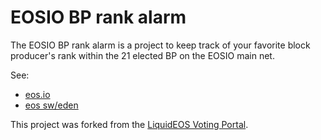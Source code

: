 # EOSIO BP rank alarm

The EOSIO BP rank alarm is a project to keep track of your favorite block producer's rank within the 21 elected BP on the EOSIO main net.

See:<br/> 
* [eos.io](https//:eos.io)
* [eos sw/eden](https://eossweden.se/ )

This project was forked from the [LiquidEOS Voting Portal](https://github.com/bancorprotocol/vote.liquideos.com).